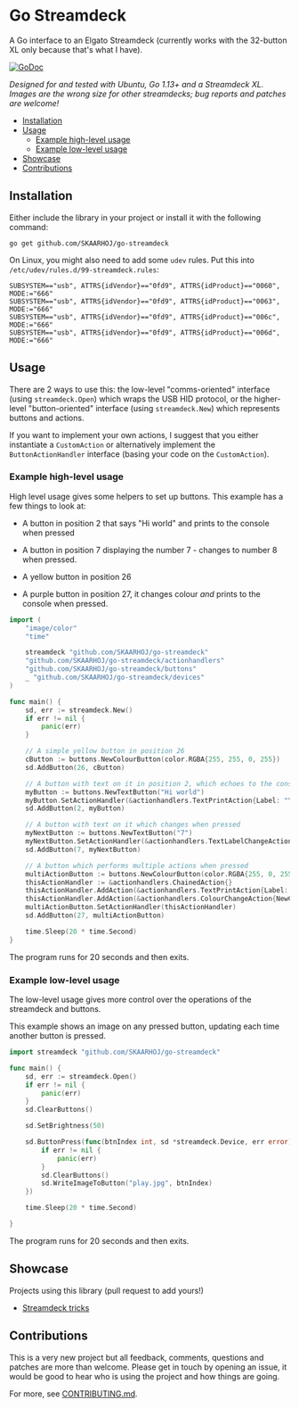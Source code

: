 # Go Streamdeck

A Go interface to an Elgato Streamdeck (currently works with the 32-button XL only because that's what I have).

[![GoDoc](https://godoc.org/github.com/SKAARHOJ/go-streamdeck?status.svg)](https://godoc.org/github.com/SKAARHOJ/go-streamdeck)

_Designed for and tested with Ubuntu, Go 1.13+ and a Streamdeck XL. Images are the wrong size for other streamdecks; bug reports and patches are welcome!_

- [Installation](#installation)
- [Usage](#usage)
  * [Example high-level usage](#example-high-level-usage)
  * [Example low-level usage](#example-low-level-usage)
- [Showcase](#showcase)
- [Contributions](#contributions)

## Installation

Either include the library in your project or install it with the following command:

```
go get github.com/SKAARHOJ/go-streamdeck
```

On Linux, you might also need to add some `udev` rules.  Put this into `/etc/udev/rules.d/99-streamdeck.rules`:
```
SUBSYSTEM=="usb", ATTRS{idVendor}=="0fd9", ATTRS{idProduct}=="0060", MODE:="666"
SUBSYSTEM=="usb", ATTRS{idVendor}=="0fd9", ATTRS{idProduct}=="0063", MODE:="666"
SUBSYSTEM=="usb", ATTRS{idVendor}=="0fd9", ATTRS{idProduct}=="006c", MODE:="666"
SUBSYSTEM=="usb", ATTRS{idVendor}=="0fd9", ATTRS{idProduct}=="006d", MODE:="666"
```

## Usage

There are 2 ways to use this: the low-level "comms-oriented" interface (using `streamdeck.Open`) which wraps the USB HID protocol, or the higher-level "button-oriented" interface (using `streamdeck.New`) which represents buttons and actions.

If you want to implement your own actions, I suggest that you either instantiate a `CustomAction` or alternatively implement the `ButtonActionHandler` interface (basing your code on the `CustomAction`).

### Example high-level usage

High level usage gives some helpers to set up buttons. This example has a few things to look at:

* A button in position 2 that says "Hi world" and prints to the console when pressed

* A button in position 7 displaying the number 7 - changes to number 8 when pressed.

* A yellow button in position 26

* A purple button in position 27, it changes colour _and_ prints to the console when pressed.

```go
import (
	"image/color"
	"time"

	streamdeck "github.com/SKAARHOJ/go-streamdeck"
	"github.com/SKAARHOJ/go-streamdeck/actionhandlers"
	"github.com/SKAARHOJ/go-streamdeck/buttons"
	_ "github.com/SKAARHOJ/go-streamdeck/devices"
)

func main() {
	sd, err := streamdeck.New()
	if err != nil {
		panic(err)
	}

	// A simple yellow button in position 26
	cButton := buttons.NewColourButton(color.RGBA{255, 255, 0, 255})
	sd.AddButton(26, cButton)

	// A button with text on it in position 2, which echoes to the console when presesd
	myButton := buttons.NewTextButton("Hi world")
	myButton.SetActionHandler(&actionhandlers.TextPrintAction{Label: "You pressed me"})
	sd.AddButton(2, myButton)

	// A button with text on it which changes when pressed
	myNextButton := buttons.NewTextButton("7")
	myNextButton.SetActionHandler(&actionhandlers.TextLabelChangeAction{NewLabel: "8"})
	sd.AddButton(7, myNextButton)

	// A button which performs multiple actions when pressed
	multiActionButton := buttons.NewColourButton(color.RGBA{255, 0, 255, 255})
	thisActionHandler := &actionhandlers.ChainedAction{}
	thisActionHandler.AddAction(&actionhandlers.TextPrintAction{Label: "Purple press"})
	thisActionHandler.AddAction(&actionhandlers.ColourChangeAction{NewColour: color.RGBA{255, 0, 0, 255}})
	multiActionButton.SetActionHandler(thisActionHandler)
	sd.AddButton(27, multiActionButton)

	time.Sleep(20 * time.Second)
}
```

The program runs for 20 seconds and then exits.

### Example low-level usage

The low-level usage gives more control over the operations of the streamdeck and buttons.

This example shows an image on any pressed button, updating each time another button is pressed.

```go
import streamdeck "github.com/SKAARHOJ/go-streamdeck"

func main() {
	sd, err := streamdeck.Open()
	if err != nil {
		panic(err)
	}
	sd.ClearButtons()

	sd.SetBrightness(50)

	sd.ButtonPress(func(btnIndex int, sd *streamdeck.Device, err error) {
		if err != nil {
			panic(err)
		}
		sd.ClearButtons()
		sd.WriteImageToButton("play.jpg", btnIndex)
	})

	time.Sleep(20 * time.Second)

}
```

The program runs for 20 seconds and then exits.

## Showcase

Projects using this library (pull request to add yours!)

* [Streamdeck tricks](https://github.com/lornajane/streamdeck-tricks)

## Contributions

This is a very new project but all feedback, comments, questions and patches are more than welcome. Please get in touch by opening an issue, it would be good to hear who is using the project and how things are going.

For more, see [CONTRIBUTING.md](CONTRIBUTING.md).
